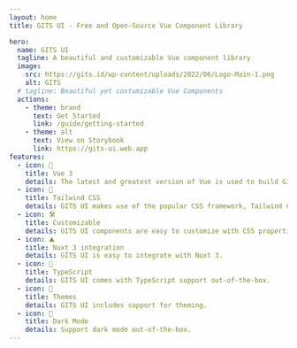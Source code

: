 ```yaml
---
layout: home
title: GITS UI - Free and Open-Source Vue Component Library

hero:
  name: GITS UI
  tagline: A beautiful and customizable Vue component library
  image:
    src: https://gits.id/wp-content/uploads/2022/06/Logo-Main-1.png
    alt: GITS
  # tagline: Beautiful yet costumizable Vue Components
  actions:
    - theme: brand
      text: Get Started
      link: /guide/getting-started
    - theme: alt
      text: View on Storybook
      link: https://gits-ui.web.app
features:
  - icon: 🖖
    title: Vue 3
    details: The latest and greatest version of Vue is used to build GITS UI.
  - icon: 💨
    title: Tailwind CSS
    details: GITS UI makes use of the popular CSS framework, Tailwind CSS, to allow for fast prototyping.
  - icon: 🛠️
    title: Customizable
    details: GITS UI components are easy to customize with CSS properties.
  - icon: ⛰️
    title: Nuxt 3 integration
    details: GITS UI is easy to integrate with Nuxt 3.
  - icon: 🔐
    title: TypeScript
    details: GITS UI comes with TypeScript support out-of-the-box.
  - icon: 🎨
    title: Themes
    details: GITS UI includes support for theming.
  - icon: 🎨
    title: Dark Mode
    details: Support dark mode out-of-the-box.
---
```

